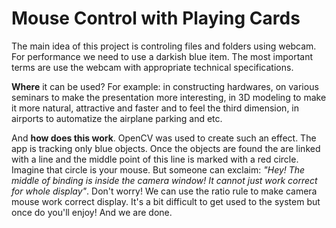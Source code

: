 # Mouse Control with Playing Cards

The main idea of this project is controling files and folders using webcam. For performance we need to use a darkish blue item. The most important terms are use the webcam with appropriate technical specifications. 

**Where** it can be used? For example: in constructing hardwares, on various seminars to make the presentation more interesting, in 3D modeling to make it more natural, attractive and faster and to feel the third dimension, in airports to automatize the airplane parking and etc.

And **how does this work**. OpenCV was used to create such an effect. The app is tracking only blue objects. Once the objects are found the are linked with a line and the middle point of this line is marked with a red circle. Imagine that circle is your mouse. But someone can exclaim: *"Hey! The middle of binding is inside the camera window! It cannot just work correct for whole display"*. Don't worry! We can use the ratio rule to make camera mouse work correct display. It's a bit difficult to get used to the system but once do you'll enjoy! And we are done.
